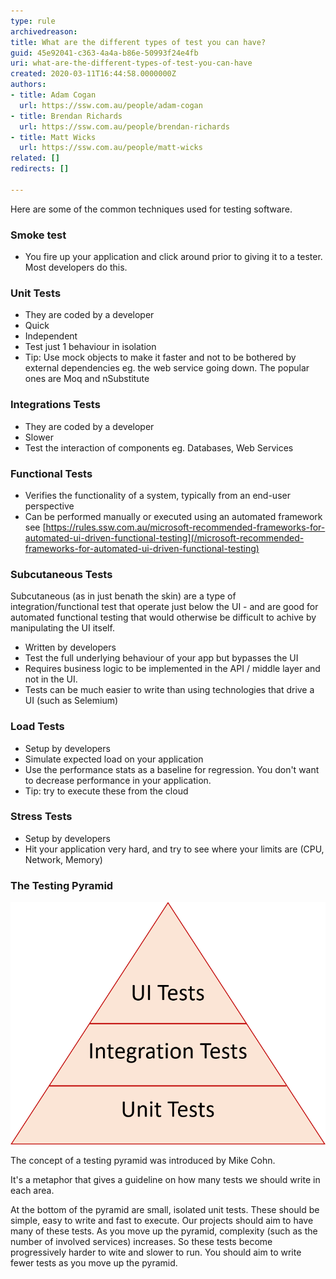 ```yaml
---
type: rule
archivedreason: 
title: What are the different types of test you can have?
guid: 45e92041-c363-4a4a-b86e-50993f24e4fb
uri: what-are-the-different-types-of-test-you-can-have
created: 2020-03-11T16:44:58.0000000Z
authors:
- title: Adam Cogan
  url: https://ssw.com.au/people/adam-cogan
- title: Brendan Richards
  url: https://ssw.com.au/people/brendan-richards
- title: Matt Wicks
  url: https://ssw.com.au/people/matt-wicks
related: []
redirects: []

---
```


Here are some of the common techniques used for testing software.

<!--endintro-->


### Smoke test

* You fire up your application and click around prior to giving it to a tester. Most developers do this.



### Unit Tests

* They are coded by a developer
* Quick
* Independent
* Test just 1 behaviour in isolation
* Tip: Use mock objects to make it faster and not to be bothered by external dependencies eg. the web service going down. The popular ones are Moq and nSubstitute



### Integrations Tests

* They are coded by a developer
* Slower
* Test the interaction of components eg. Databases, Web Services



### Functional Tests

* Verifies the functionality of a system, typically from an end-user perspective
* Can be performed manually or executed using an automated framework see [https://rules.ssw.com.au/microsoft-recommended-frameworks-for-automated-ui-driven-functional-testing](/microsoft-recommended-frameworks-for-automated-ui-driven-functional-testing)


### Subcutaneous Tests


Subcutaneous (as in just benath the skin) are a type of integration/functional test that operate just below the UI -  and are good for automated functional testing that would otherwise be difficult to achive by manipulating the UI itself.



* Written by developers
* Test the full underlying behaviour of your app but bypasses the UI
* Requires business logic to be implemented in the API / middle layer and not in the UI.
* Tests can be much easier to write than using technologies that drive a UI (such as Selemium)





### Load Tests

* Setup by developers
* Simulate expected load on your application
* Use the performance stats as a baseline for regression. You don't want to decrease performance in your application.
* Tip: try to execute these from the cloud



### Stress Tests

* Setup by developers
* Hit your application very hard, and try to see where your limits are (CPU, Network, Memory)





### The Testing Pyramid



![the testing pyramid](TestPyramid.png)





The concept of a testing pyramid was introduced by Mike Cohn.


It's a metaphor that gives a guideline on how many tests we should write in each area.




At the bottom of the pyramid are small, isolated unit tests. These should be simple, easy to write and fast to execute. Our projects should aim to have many of these tests. As you move up the pyramid, complexity (such as the number of involved services) increases. So these tests become progressively harder to wite and slower to run. You should aim to write fewer tests as you move up the pyramid.
